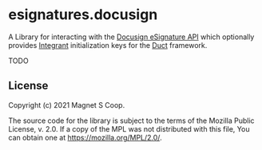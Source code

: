 # esignatures.docusign

A Library for interacting with the [Docusign eSignature API](https://developers.docusign.com/docs/esign-rest-api/) which optionally provides [Integrant](https://github.com/weavejester/integrant) initialization keys for the [Duct](https://github.com/duct-framework/duct) framework.

TODO

## License

Copyright (c) 2021 Magnet S Coop.

The source code for the library is subject to the terms of the Mozilla Public License, v. 2.0. If a copy of the MPL was not distributed with this file, You can obtain one at https://mozilla.org/MPL/2.0/.
